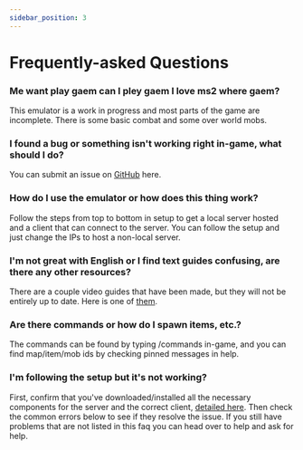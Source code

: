 ```yaml
---
sidebar_position: 3
---
```


# Frequently-asked Questions

### Me want play gaem can I pley gaem I love ms2 where gaem?

This emulator is a work in progress and most parts of the game are incomplete. There is some basic combat and some over world mobs.

### I found a bug or something isn't working right in-game, what should I do?

You can submit an issue on [GitHub](https://github.com/AlanMorel/MapleServer2/issues) here.

### How do I use the emulator or how does this thing work?

Follow the steps from top to bottom in setup to get a local server hosted and a client that can connect to the server. You can follow the setup and just change the IPs to host a non-local server.

### I'm not great with English or I find text guides confusing, are there any other resources?

There are a couple video guides that have been made, but they will not be entirely up to date. Here is one of [them](https://youtu.be/4vbsAi_2-1w).

### Are there commands or how do I spawn items, etc.?

The commands can be found by typing /commands in-game, and you can find map/item/mob ids by checking pinned messages in help.

### I'm following the setup but it's not working?

First, confirm that you've downloaded/installed all the necessary components for the server and the correct client, [detailed here](https://discord.com/channels/783045053501276170/803771518923440128/803771599731032114). Then check the common errors below to see if they resolve the issue. If you still have problems that are not listed in this faq you can head over to help and ask for help.

